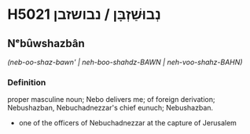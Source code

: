 # H5021 נְבוּשַׁזְבָּן / נבושזבן

## Nᵉbûwshazbân

_(neb-oo-shaz-bawn' | neh-boo-shahdz-BAWN | neh-voo-shahz-BAHN)_

### Definition

proper masculine noun; Nebo delivers me; of foreign derivation; Nebushazban, Nebuchadnezzar's chief eunuch; Nebushazban.

- one of the officers of Nebuchadnezzar at the capture of Jerusalem
